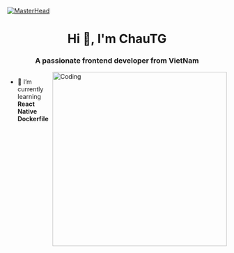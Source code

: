 [![MasterHead](https://miro.medium.com/v2/resize:fit:720/1*1d2DrNqBd7J0U0N7pW1gTg.gif)](https://rishavchanda.io)
<h1 align="center">Hi 👋, I'm ChauTG</h1>
<h3 align="center">A passionate frontend developer from VietNam</h3>
<img align="right" alt="Coding" width="400" src="https://cdn.dribbble.com/users/1162077/screenshots/3848914/programmer.gif"

<p align="left"> <a href="https://twitter.com/" target="blank"><img src="https://img.shields.io/twitter/follow/?logo=twitter&style=for-the-badge" alt="" /></a> </p>

- 🌱 I’m currently learning **React Native Dockerfile**

